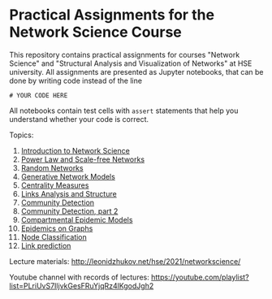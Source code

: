 # Practical Assignments for the Network Science Course

This repository contains practical assignments for courses "Network Science" and "Structural Analysis and Visualization of Networks" at HSE university. All assignments are presented as Jupyter notebooks, that can be done by writing code instead of the line 
```
# YOUR CODE HERE
```
All notebooks contain test cells with `assert` statements that help you understand whether your code is correct.

Topics:
1. [Introduction to Network Science](assignment_intro)
2. [Power Law and Scale-free Networks](assignment_power_law)
3. [Random Networks](assignment_random_networks)
4. [Generative Network Models](assignment_generative_network_models)
5. [Centrality Measures](assignment_centrality_measures)
6. [Links Analysis and Structure](assignment_link_structure)
7. [Community Detection](assignment_communities)
8. [Community Detection, part 2](assignment_communities_2)
9. [Compartmental Epidemic Models](assignment_compartmental_epidemics)
10. [Epidemics on Graphs](assignment_epidemics_on_graphs)
11. [Node Classification](assignment_node_classification)
12. [Link prediction](assignment_link_prediction)

Lecture materials: http://leonidzhukov.net/hse/2021/networkscience/

Youtube channel with records of lectures: https://youtube.com/playlist?list=PLriUvS7IljvkGesFRuYjqRz4lKgodJgh2
